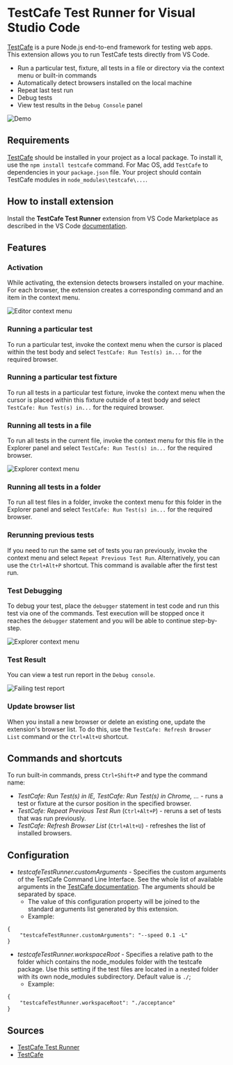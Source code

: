 # TestCafe Test Runner for Visual Studio Code

[TestCafe](https://devexpress.github.io/testcafe/) is a pure Node.js end-to-end framework for testing web apps. This extension allows you to run TestCafe tests directly from VS Code.

* Run a particular test, fixture, all tests in a file or directory via the context menu or built-in commands
* Automatically detect browsers installed on the local machine
* Repeat last test run
* Debug tests
* View test results in the `Debug Console` panel

![Demo](./images/demo.gif)

## Requirements

[TestCafe](https://github.com/DevExpress/testcafe) should be installed in your project as a local package. To install it, use the `npm install testcafe` command.
For Mac OS, add `TestCafe` to dependencies in your `package.json` file. Your project should contain TestCafe modules in `node_modules\testcafe\...`.

## How to install extension

Install the **TestCafe Test Runner** extension from VS Code Marketplace as described in the VS Code [documentation](https://code.visualstudio.com/Docs/editor/extension-gallery).

## Features

### Activation

While activating, the extension detects browsers installed on your machine. For each browser, the extension creates a corresponding command and an item in the context menu.

![Editor context menu](./images/context-menu.png)

### Running a particular test

To run a particular test, invoke the context menu when the cursor is placed within the test body and select `TestCafe: Run Test(s) in...` for the required browser.

### Running a particular test fixture

To run all tests in a particular test fixture, invoke the context menu when the cursor is placed within this fixture outside of a test body and select `TestCafe: Run Test(s) in...` for the required browser.

### Running all tests in a file

To run all tests in the current file, invoke the context menu for this file in the Explorer panel and select `TestCafe: Run Test(s) in...` for the required browser.

![Explorer context menu](./images/explorer-menu.png)

### Running all tests in a folder

To run all test files in a folder, invoke the context menu for this folder in the Explorer panel and select `TestCafe: Run Test(s) in...` for the required browser.

### Rerunning previous tests

If you need to run the same set of tests you ran previously, invoke the context menu and select `Repeat Previous Test Run`. Alternatively, you can use the `Ctrl+Alt+P` shortcut.
This command is available after the first test run.

### Test Debugging

To debug your test, place the `debugger` statement in test code and run this test via one of the commands. Test execution will be stopped once it reaches the `debugger` statement and you will be able to continue step-by-step.

![Explorer context menu](./images/debugging.png)

### Test Result 

You can view a test run report in the `Debug console`.

![Failing test report](./images/test-report.png)


### Update browser list

When you install a new browser or delete an existing one, update the extension's browser list. To do this, use the `TestCafe: Refresh Browser List` command or the `Ctrl+Alt+U` shortcut.

## Commands and shortcuts

To run built-in commands, press `Ctrl+Shift+P` and type the command name:

* *TestCafe: Run Test(s) in IE, TestCafe: Run Test(s) in Chrome,  ...* - runs a test or fixture at the cursor position in the specified browser.
* *TestCafe: Repeat Previous Test Run* (`Ctrl+Alt+P`) - reruns a set of tests that was run previously.
* *TestCafe: Refresh Browser List* (`Ctrl+Alt+U`) - refreshes the list of installed browsers.

## Configuration

* *testcafeTestRunner.customArguments* - Specifies the custom arguments of the TestCafe Command Line Interface. See the whole list of available arguments in the [TestCafe documentation](https://devexpress.github.io/testcafe/documentation/using-testcafe/command-line-interface.html#options). The arguments should be separated by space.
    * The value of this configuration property will be joined to the standard arguments list generated by this extension.
    * Example:
```
{
    "testcafeTestRunner.customArguments": "--speed 0.1 -L"
}
```
* *testcafeTestRunner.workspaceRoot* - Specifies a relative path to the folder which contains the node_modules folder with the testcafe package. Use this setting if the test files are located in a nested folder with its own node_modules subdirectory. Default value is `./`;
    * Example:
```
{
    "testcafeTestRunner.workspaceRoot": "./acceptance"
}
```

## Sources

* [TestCafe Test Runner](https://github.com/romanresh/vscode-testcafe)
* [TestCafe](https://github.com/DevExpress/testcafe)
